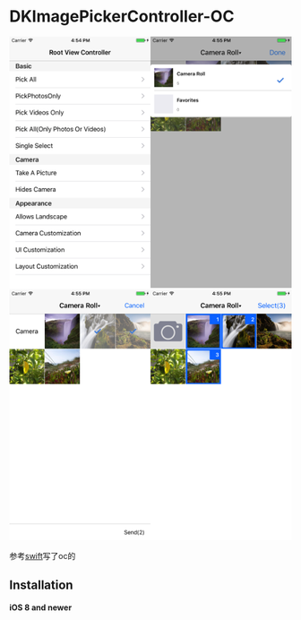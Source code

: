 # DKImagePickerController-OC

<img src="https://github.com/zziazm/DKImagePickerController-OC/blob/master/1.png" width="50%" height="50%"><img src="https://github.com/zziazm/DKImagePickerController-OC/blob/master/2.png" width="50%" height="50%">
<img src="https://github.com/zziazm/DKImagePickerController-OC/blob/master/3.png" width="50%" height="50%"><img src="https://github.com/zziazm/DKImagePickerController-OC/blob/master/4.png" width="50%" height="50%">

参考[swift](https://github.com/zhangao0086/DKImagePickerController)写了oc的
## Installation
#### iOS 8 and newer
